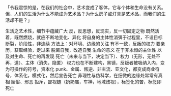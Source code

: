 「令我震惊的是，在我们的社会中，艺术变成了客体，它与个体和生命没有关系。但，人们的生活为什么不能成为艺术品？为什么房子或灯具是艺术品，而我们的生活却不是？」

生活之艺术性，细节中蕴藏广大
反，反思想，反现实，反一切固定之物
既然活着，既然燃烧，就应不断地变化、异化
将自身的主体性消弭于过程里，不设目标
断裂，阶段性，非连续
方法上：对环境、边缘的关注
有不一致，反叛的权力
要亲历，获取经验，走过来
脱离自我，改造自我
生命的意义
在于非永恒的主体性
以及对生命、死亡的再发现
死亡（未来与当下，决定当下）、权力（无形，无处不再，道）、主体（消失，隐匿）
权力也在不断建构，黑镜，反叛者被吸纳入内，变为可操作的符号，资本化
punk、金属、叛逆、非主流、亚文化，都变成商业符号，体系化，模式化，然后宣告死亡
非理性与伪科学，在细微的边缘处常常有真相
媚俗、邪恶
拒斥，鄙视链（奶奶庙，车神，地域歧视），标签化的苦，标签即死亡
